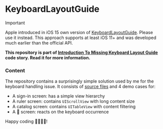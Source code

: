 # KeyboardLayoutGuide


> [!IMPORTANT]
> Apple introduced in iOS 15 own version of [KeyboardLayoutGuide](https://developer.apple.com/documentation/uikit/keyboards_and_input/adjusting_your_layout_with_keyboard_layout_guide). Please use it instead. This approach supports at least iOS 11+ and was developed much earlier than the official API.

**This repository is part of [Introduction To Missing Keyboard Layout Guide](https://www.netguru.com/codestories/introduction-to-missing-keyboard-layout-guide) code story. Read it for more information.**


### Content

The repository contains a surprisingly simple solution used by me for the keyboard handling issue. It consists of [source files](https://github.com/PatrykKaczmarek/KeyboardLayoutGuide/tree/master/KeyboardLayoutGuide/KeyboardLayoutGuide) and 4 demo cases for:

- A sign-in screen: has a simple view hierarchy
- A ruler screen: contains `UIScrollView` with long content size
- A catalog screen: contains `UITableView` with content filtering
- A 🎉 screen: reacts on the keyboard occurrence

Happy coding 👩‍💻🧑‍💻!
